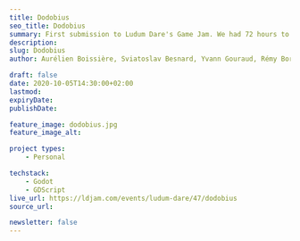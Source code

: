 ```yaml
---
title: Dodobius
seo_title: Dodobius
summary: First submission to Ludum Dare's Game Jam. We had 72 hours to create a whole video game as a team of 6.
description: 
slug: Dodobius
author: Aurélien Boissière, Sviatoslav Besnard, Yvann Gouraud, Rémy Borius, Aurélie Boulais

draft: false
date: 2020-10-05T14:30:00+02:00
lastmod: 
expiryDate: 
publishDate: 

feature_image: dodobius.jpg
feature_image_alt: 

project types: 
    - Personal

techstack:
    - Godot
    - GDScript
live_url: https://ldjam.com/events/ludum-dare/47/dodobius
source_url: 

newsletter: false
---
```


